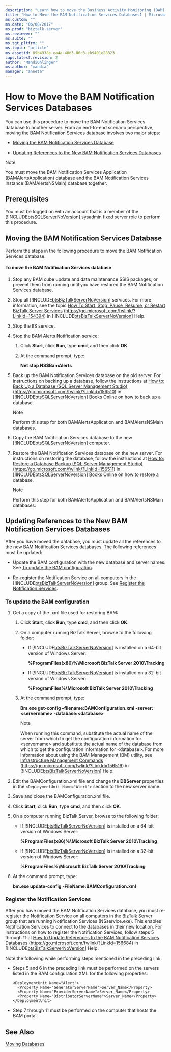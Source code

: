 ```yaml
---
description: "Learn how to move the Business Activity Monitoring (BAM) Notification Services database to another server and update the references to the new BAM Notification Services database."
title: "How to Move the BAM Notification Services Databases1 | Microsoft Docs"
ms.custom: ""
ms.date: "06/08/2017"
ms.prod: "biztalk-server"
ms.reviewer: ""
ms.suite: ""
ms.tgt_pltfrm: ""
ms.topic: "article"
ms.assetid: 89b4938e-ea4a-48d3-80c3-eb9401e28323
caps.latest.revision: 2
author: "MandiOhlinger"
ms.author: "mandia"
manager: "anneta"
---
```

# How to Move the BAM Notification Services Databases

You can use this procedure to move the BAM Notification Services database to another server.  From an end-to-end scenario perspective, moving the BAM Notification Services database involves two major steps:

-   [Moving the BAM Notification Services Database](../technical-guides/how-to-move-the-bam-notification-services-databases1.md#BKMK_NotiMoveDB)

-   [Updating References to the New BAM Notification Services Databases](../technical-guides/how-to-move-the-bam-notification-services-databases1.md#BKMK_NotiUpdate)

> [!NOTE]
>  You must move the BAM Notification Services Application (BAMAlertsApplication) database and the BAM Notification Services Instance (BAMAlertsNSMain) database together.

## Prerequisites
 You must be logged on with an account that is a member of the [!INCLUDE[btsSQLServerNoVersion](../includes/btssqlservernoversion-md.md)] sysadmin fixed server role to perform this procedure.

##  <a name="BKMK_NotiMoveDB"></a> Moving the BAM Notification Services Database
 Perform the steps in the following procedure to move the BAM Notification Services database.

#### To move the BAM Notification Services database

1. Stop any BAM cube update and data maintenance SSIS packages, or prevent them from running until you have restored the BAM Notification Services database.

2. Stop all [!INCLUDE[btsBizTalkServerNoVersion](../includes/btsbiztalkservernoversion-md.md)] services. For more information, see the topic [How To Start, Stop, Pause, Resume, or Restart BizTalk Server Services](../core/how-to-start-stop-pause-resume-or-restart-biztalk-server-services.md) (<https://go.microsoft.com/fwlink/?LinkId=154394>) in [!INCLUDE[btsBizTalkServerNoVersion](../includes/btsbiztalkservernoversion-md.md)] Help.

3. Stop the IIS service.

4. Stop the BAM Alerts Notification service:

   1.  Click **Start**, click **Run**, type **cmd**, and then click **OK**.

   2.  At the command prompt, type:

        **Net stop NS$BamAlerts**

5. Back up the BAM Notification Services database on the old server. For instructions on backing up a database, follow the instructions at [How to: Back Up a Database (SQL Server Management Studio)](/sql/relational-databases/backup-restore/create-a-full-database-backup-sql-server) (<https://go.microsoft.com/fwlink/?LinkId=156510>) in [!INCLUDE[btsSQLServerNoVersion](../includes/btssqlservernoversion-md.md)] Books Online on how to back up a database.

   > [!NOTE]
   >  Perform this step for both BAMAlertsApplication and BAMAlertsNSMain databases.

6. Copy the BAM Notification Services database to the new [!INCLUDE[btsSQLServerNoVersion](../includes/btssqlservernoversion-md.md)] computer.

7. Restore the BAM Notification Services database on the new server. For instructions on restoring the database, follow the instructions at [How to: Restore a Database Backup (SQL Server Management Studio)](/sql/relational-databases/backup-restore/restore-a-database-backup-using-ssms) (<https://go.microsoft.com/fwlink/?LinkId=156511>) in [!INCLUDE[btsSQLServerNoVersion](../includes/btssqlservernoversion-md.md)] Books Online on how to restore a database.

   > [!NOTE]
   >  Perform this step for both BAMAlertsApplication and BAMAlertsNSMain databases.

##  <a name="BKMK_NotiUpdate"></a> Updating References to the New BAM Notification Services Databases
 After you have moved the database, you must update all the references to the new BAM Notification Services databases. The following references must be updated:

- Update the BAM configuration with the new database and server names. See [To update the BAM configuration](../technical-guides/how-to-move-the-bam-notification-services-databases1.md#BKMK_NotiUpdateBAMConfig).

- Re-register the Notification Service on all computers in the [!INCLUDE[btsBizTalkServerNoVersion](../includes/btsbiztalkservernoversion-md.md)] group. See [Register the Notification Services](../technical-guides/how-to-move-the-bam-notification-services-databases1.md#BKMK_NotiRegister).

###  <a name="BKMK_NotiUpdateBAMConfig"></a> To update the BAM configuration

1. Get a copy of the .xml file used for restoring BAM:

   1. Click **Start**, click **Run**, type **cmd**, and then click **OK**.

   2. On a computer running BizTalk Server, browse to the following folder:

      - If [!INCLUDE[btsBizTalkServerNoVersion](../includes/btsbiztalkservernoversion-md.md)] is installed on a 64-bit version of Windows Server:

         **%ProgramFiles(x86)%\Microsoft BizTalk Server 2010\Tracking**

      - If [!INCLUDE[btsBizTalkServerNoVersion](../includes/btsbiztalkservernoversion-md.md)] is installed on a 32-bit version of Windows Server:

         **%ProgramFiles%\Microsoft BizTalk Server 2010\Tracking**

   3. At the command prompt, type:

       **Bm.exe get-config –filename:BAMConfiguration.xml -server:\<servername\> -database:\<database\>**

      > [!NOTE]
      >  When running this command, substitute the actual name of the server from which to get the configuration information for \<servername\> and substitute the actual name of the database from which to get the configuration information for \<database\>. For more information about using the BAM Management (BM) utility, see [Infrastructure Management Commands](../core/infrastructure-management-commands.md) (<https://go.microsoft.com/fwlink/?LinkId=156516>) in [!INCLUDE[btsBizTalkServerNoVersion](../includes/btsbiztalkservernoversion-md.md)] Help.

2. Edit the BAMConfiguration.xml file and change the **DBServer** properties in the `<DeploymentUnit Name="Alert">` section to the new server name.

3. Save and close the BAMConfiguration.xml file.

4. Click **Start**, click **Run**, type **cmd**, and then click **OK**.

5. On a computer running BizTalk Server, browse to the following folder:

   - If [!INCLUDE[btsBizTalkServerNoVersion](../includes/btsbiztalkservernoversion-md.md)] is installed on a 64-bit version of Windows Server:

      **%ProgramFiles(x86)%\Microsoft BizTalk Server 2010\Tracking**

   - If [!INCLUDE[btsBizTalkServerNoVersion](../includes/btsbiztalkservernoversion-md.md)] is installed on a 32-bit version of Windows Server:

      **%ProgramFiles%\Microsoft BizTalk Server 2010\Tracking**

6. At the command prompt, type:

    **bm.exe update-config -FileName:BAMConfiguration.xml**

###  <a name="BKMK_NotiRegister"></a> Register the Notification Services
 After you have moved the BAM Notification Services database, you must re-register the Notification Service on all computers in the BizTalk Server group that are running Notification Services (NSservice.exe). This enables Notification Services to connect to the databases in their new location. For instructions on how to register the Notification Services, follow steps 5 through 11 at [How to Update References to the BAM Notification Services Databases](../core/how-to-update-references-to-the-bam-notification-services-databases.md) (<https://go.microsoft.com/fwlink/?LinkId=156684>) in [!INCLUDE[btsBizTalkServerNoVersion](../includes/btsbiztalkservernoversion-md.md)] Help.

 Note the following while performing steps mentioned in the preceding link:

-   Steps 5 and 6 in the preceding link must be performed on the servers listed in the BAM configuration XML for the following properties:

    ```
    <DeploymentUnit Name="Alert">
      <Property Name="GeneratorServerName">Server_Name</Property>
      <Property Name="ProviderServerName">Server_Name</Property>
      <Property Name="DistributorServerName">Server_Name</Property>
    </DeploymentUnit>

    ```

-   Step 7 through 11 must be performed on the computer that hosts the BAM portal.

## See Also
 [Moving Databases](../technical-guides/moving-databases.md)